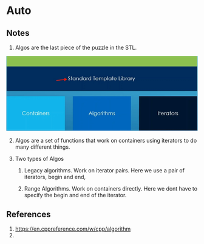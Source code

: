 # Auto

## Notes
1. Algos are the last piece of the puzzle in the STL. 

![Three aspects of STL](50_50_ThreeAspectsOfSTL.jpg)

2. Algos are a set of functions that work on containers using iterators to do many different things.

3. Two types of Algos

   1. Legacy algorithms. Work on iterator pairs. Here we use a pair of iterators, begin and end, 

   2. Range Algorithms. Work on containers directly. Here we dont have to specify the begin and end of the iterator. 



## References

1. https://en.cppreference.com/w/cpp/algorithm
2. 

